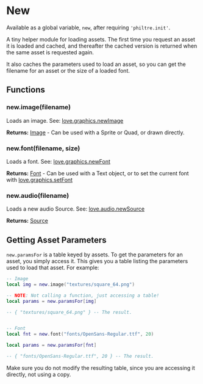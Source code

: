 
New
===
Available as a global variable, `new`, after requiring `'philtre.init'`.

A tiny helper module for loading assets. The first time you request an asset it is loaded and cached, and thereafter the cached version is returned when the same asset is requested again.

It also caches the parameters used to load an asset, so you can get the filename for an asset or the size of a loaded font.

Functions
---------

### new.image(filename)
Loads an image. See: [love.graphics.newImage](https://love2d.org/wiki/love.graphics.newImage)

**Returns:** [Image](https://love2d.org/wiki/Image) - Can be used with a Sprite or Quad, or drawn directly.

### new.font(filename, size)
Loads a font. See: [love.graphics.newFont](https://love2d.org/wiki/love.graphics.newFont)

**Returns:** [Font](https://love2d.org/wiki/Font) - Can be used with a Text object, or to set the current font with [love.graphics.setFont](https://love2d.org/wiki/love.graphics.setFont)

### new.audio(filename)
Loads a new audio Source. See: [love.audio.newSource](https://love2d.org/wiki/love.audio.newSource)

**Returns:** [Source](https://love2d.org/wiki/Source)

Getting Asset Parameters
------------------------

`new.paramsFor` is a table keyed by assets. To get the parameters for an asset, you simply access it. This gives you a table listing the parameters used to load that asset. For example:
```lua
-- Image
local img = new.image("textures/square_64.png")

-- NOTE: Not calling a function, just accessing a table!
local params = new.paramsFor[img]

-- { "textures/square_64.png" } -- The result.


-- Font
local fnt = new.font("fonts/OpenSans-Regular.ttf", 20)

local params = new.paramsFor[fnt]

-- { "fonts/OpenSans-Regular.ttf", 20 } -- The result.
```

Make sure you do not modify the resulting table, since you are accessing it directly, not using a copy.
